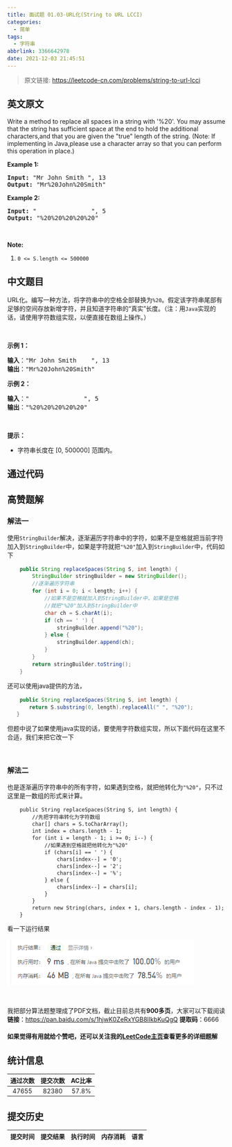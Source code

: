 ```yaml
---
title: 面试题 01.03-URL化(String to URL LCCI)
categories:
  - 简单
tags:
  - 字符串
abbrlink: 3366642978
date: 2021-12-03 21:45:51
---
```


> 原文链接: https://leetcode-cn.com/problems/string-to-url-lcci


## 英文原文
<div><p>Write a method to replace all spaces in a string with &#39;%20&#39;. You may assume that the string has sufficient space at the end to hold the additional characters,and that you are given the &quot;true&quot; length of the string. (Note: If implementing in Java,please use a character array so that you can perform this operation in place.)</p>

<p><strong>Example 1:</strong></p>

<pre>
<strong>Input: </strong>&quot;Mr John Smith &quot;, 13
<strong>Output: </strong>&quot;Mr%20John%20Smith&quot;
</pre>

<p><strong>Example 2:</strong></p>

<pre>
<strong>Input: </strong>&quot;               &quot;, 5
<strong>Output: </strong>&quot;%20%20%20%20%20&quot;
</pre>

<p>&nbsp;</p>

<p><strong>Note:</strong></p>

<ol>
	<li><code>0 &lt;= S.length &lt;= 500000</code></li>
</ol>
</div>

## 中文题目
<div><p>URL化。编写一种方法，将字符串中的空格全部替换为<code>%20</code>。假定该字符串尾部有足够的空间存放新增字符，并且知道字符串的“真实”长度。（注：用<code>Java</code>实现的话，请使用字符数组实现，以便直接在数组上操作。）</p>

<p> </p>

<p><strong>示例 1：</strong></p>

<pre>
<strong>输入</strong>："Mr John Smith    ", 13
<strong>输出</strong>："Mr%20John%20Smith"
</pre>

<p><strong>示例 2：</strong></p>

<pre>
<strong>输入</strong>："               ", 5
<strong>输出</strong>："%20%20%20%20%20"
</pre>

<p> </p>

<p><strong>提示：</strong></p>

<ul>
	<li>字符串长度在 [0, 500000] 范围内。</li>
</ul>
</div>

## 通过代码
<RecoDemo>
</RecoDemo>


## 高赞题解



### 解法一


使用```StringBuilder```解决，逐渐遍历字符串中的字符，如果不是空格就把当前字符加入到```StringBuilder```中，如果是字符就把```"%20"```加入到```StringBuilder```中，代码如下

```java
    public String replaceSpaces(String S, int length) {
        StringBuilder stringBuilder = new StringBuilder();
        //逐渐遍历字符串
        for (int i = 0; i < length; i++) {
            //如果不是空格就加入到StringBuilder中，如果是空格
            //就把"%20"加入到StringBuilder中
            char ch = S.charAt(i);
            if (ch == ' ') {
                stringBuilder.append("%20");
            } else {
                stringBuilder.append(ch);
            }
        }
        return stringBuilder.toString();
    }
```

还可以使用java提供的方法，

```java
    public String replaceSpaces(String S, int length) {
       return S.substring(0, length).replaceAll(" ", "%20");
   }
```

但题中说了如果使用java实现的话，要使用字符数组实现，所以下面代码在这里不合适，我们来把它改一下

<br>



### 解法二

也是逐渐遍历字符串中的所有字符，如果遇到空格，就把他转化为```"%20"```，只不过这里是一数组的形式来计算。

```
    public String replaceSpaces(String S, int length) {
        //先把字符串转化为字符数组
        char[] chars = S.toCharArray();
        int index = chars.length - 1;
        for (int i = length - 1; i >= 0; i--) {
            //如果遇到空格就把他转化为"%20"
            if (chars[i] == ' ') {
                chars[index--] = '0';
                chars[index--] = '2';
                chars[index--] = '%';
            } else {
                chars[index--] = chars[i];
            }
        }
        return new String(chars, index + 1, chars.length - index - 1);
    }
```

看一下运行结果

![image.png](../images/string-to-url-lcci-0.png)





<br>

我把部分算法题整理成了PDF文档，截止目前总共有**900多页**，大家可以下载阅读
**链接**：https://pan.baidu.com/s/1hjwK0ZeRxYGB8lIkbKuQgQ 
**提取码**：6666 

#### 如果觉得有用就给个赞吧，还可以关注我的[LeetCode主页](https://leetcode-cn.com/u/sdwwld/)查看更多的详细题解

## 统计信息
| 通过次数 | 提交次数 | AC比率 |
| :------: | :------: | :------: |
|    47655    |    82380    |   57.8%   |

## 提交历史
| 提交时间 | 提交结果 | 执行时间 |  内存消耗  | 语言 |
| :------: | :------: | :------: | :--------: | :--------: |
